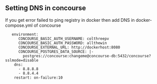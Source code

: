 ## Setting DNS in concourse 

If you get error failed to ping registry in docker then add DNS in docker-compose.yml of concourse

``` 
   environment:
      CONCOURSE_BASIC_AUTH_USERNAME: colthreepv
      CONCOURSE_BASIC_AUTH_PASSWORD: allthewin
      CONCOURSE_EXTERNAL_URL: http://dockerhost:8080
      CONCOURSE_POSTGRES_DATA_SOURCE: |-
        postgres://concourse:changeme@concourse-db:5432/concourse?sslmode=disable
    dns:
      - 8.8.8.8
      - 8.8.4.4
    restart: on-failure:10
```
